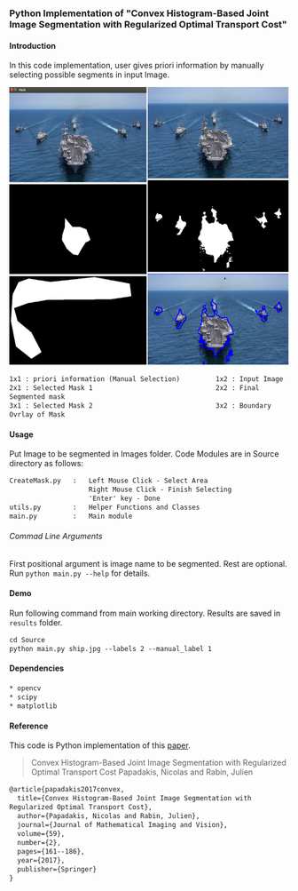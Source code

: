 ### Python Implementation of "Convex Histogram-Based Joint Image Segmentation with Regularized Optimal Transport Cost"

#### Introduction
In this code implementation, user gives priori information by manually selecting possible segments in input Image. 

<p align="center">
    <img height=500 src="./Images/readme_ims/all.png">
</p>

```
1x1 : priori information (Manual Selection)         1x2 : Input Image 
2x1 : Selected Mask 1                               2x2 : Final Segmented mask 
3x1 : Selected Mask 2                               3x2 : Boundary Ovrlay of Mask
```
#### Usage
Put Image to be segmented in Images folder. Code Modules are in Source directory as follows:
```
CreateMask.py   :   Left Mouse Click - Select Area
                    Right Mouse Click - Finish Selecting
                    'Enter' key - Done
utils.py        :   Helper Functions and Classes
main.py         :   Main module
```
###### Commad Line Arguments
First positional argument is image name to be segmented. Rest are optional. Run ```python main.py --help``` for details.

#### Demo
Run following command from main working directory. Results are saved in ```results``` folder.
```
cd Source
python main.py ship.jpg --labels 2 --manual_label 1
```
#### Dependencies
```
* opencv
* scipy
* matplotlib
```
#### Reference

This code is Python implementation of this [paper](https://link.springer.com/article/10.1007/s10851-017-0725-5).

>  Convex Histogram-Based Joint Image Segmentation with Regularized Optimal Transport Cost
> Papadakis, Nicolas and Rabin, Julien
```
@article{papadakis2017convex,
  title={Convex Histogram-Based Joint Image Segmentation with Regularized Optimal Transport Cost},
  author={Papadakis, Nicolas and Rabin, Julien},
  journal={Journal of Mathematical Imaging and Vision},
  volume={59},
  number={2},
  pages={161--186},
  year={2017},
  publisher={Springer}
}
```